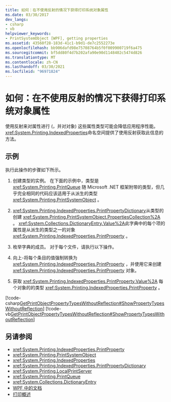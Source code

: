 ```yaml
---
title: 如何：在不使用反射的情况下获得打印系统对象属性
ms.date: 03/30/2017
dev_langs:
- csharp
- vb
helpviewer_keywords:
- PrintSystemObject [WPF], getting properties
ms.assetid: 43560f28-183d-41c1-b9d1-de7c2552273e
ms.openlocfilehash: bb906dafd98e75708764b5f0f009900719f6a475
ms.sourcegitcommit: bf5dd80f4d7b202afa90e90d1148402c5474d826
ms.translationtype: MT
ms.contentlocale: zh-CN
ms.lasthandoff: 03/30/2021
ms.locfileid: "96971824"
---
```

# <a name="how-to-get-print-system-object-properties-without-reflection"></a>如何：在不使用反射的情况下获得打印系统对象属性
使用反射来对属性进行 (，并对对象) 这些属性类型可能会降低应用程序性能。 <xref:System.Printing.IndexedProperties>命名空间提供了使用反射获取此信息的方法。  
  
## <a name="example"></a>示例  
 执行此操作的步骤如下所示。  
  
1. 创建类型的实例。 在下面的示例中，类型是 <xref:System.Printing.PrintQueue> 随 Microsoft .NET 框架附带的类型，但几乎完全相同的代码应该适用于从派生的类型 <xref:System.Printing.PrintSystemObject> 。  
  
2. <xref:System.Printing.IndexedProperties.PrintPropertyDictionary>从类型的创建 <xref:System.Printing.PrintSystemObject.PropertiesCollection%2A> 。 <xref:System.Collections.DictionaryEntry.Value%2A>此字典中的每个项的属性是从派生的类型之一的对象 <xref:System.Printing.IndexedProperties.PrintProperty> 。  
  
3. 枚举字典的成员。 对于每个文件，请执行以下操作。  
  
4. 向上-将每个条目的值强制转换为 <xref:System.Printing.IndexedProperties.PrintProperty> ，并使用它来创建 <xref:System.Printing.IndexedProperties.PrintProperty> 对象。  
  
5. 获取 <xref:System.Printing.IndexedProperties.PrintProperty.Value%2A> 每个对象的的类型 <xref:System.Printing.IndexedProperties.PrintProperty> 。  
  
 [!code-csharp[GetPrintObjectPropertyTypesWithoutReflection#ShowPropertyTypesWithoutReflection](~/samples/snippets/csharp/VS_Snippets_Wpf/GetPrintObjectPropertyTypesWithoutReflection/CSharp/Program.cs#showpropertytypeswithoutreflection)]
 [!code-vb[GetPrintObjectPropertyTypesWithoutReflection#ShowPropertyTypesWithoutReflection](~/samples/snippets/visualbasic/VS_Snippets_Wpf/GetPrintObjectPropertyTypesWithoutReflection/visualbasic/program.vb#showpropertytypeswithoutreflection)]  
  
## <a name="see-also"></a>另请参阅

- <xref:System.Printing.IndexedProperties.PrintProperty>
- <xref:System.Printing.PrintSystemObject>
- <xref:System.Printing.IndexedProperties>
- <xref:System.Printing.IndexedProperties.PrintPropertyDictionary>
- <xref:System.Printing.LocalPrintServer>
- <xref:System.Printing.PrintQueue>
- <xref:System.Collections.DictionaryEntry>
- [WPF 中的文档](documents-in-wpf.md)
- [打印概述](printing-overview.md)
